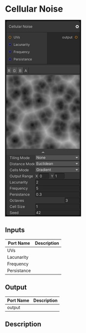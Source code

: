 # Cellular Noise
![Mixture.CellularNoise](../../images/Mixture.CellularNoise.png)
## Inputs
Port Name | Description
--- | ---
UVs | 
Lacunarity | 
Frequency | 
Persistance | 

## Output
Port Name | Description
--- | ---
output | 

## Description


